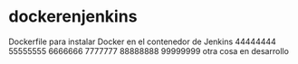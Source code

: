 # dockerenjenkins

Dockerfile para instalar Docker en el contenedor de Jenkins
44444444
55555555
6666666
7777777
88888888
99999999
otra cosa en desarrollo
